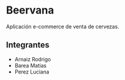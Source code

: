 # Beervana

Aplicación e-commerce de venta de cervezas.

## Integrantes
- Arnaiz Rodrigo
- Barea Matias
- Perez Luciana
